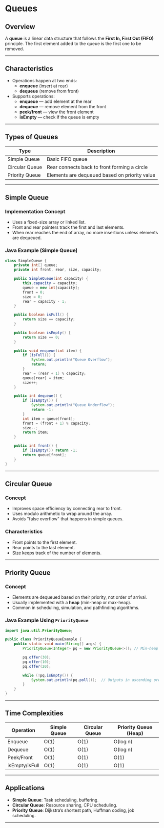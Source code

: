 # Queues

## Overview

A **queue** is a linear data structure that follows the **First In, First Out (FIFO)** principle. The first element added to the queue is the first one to be removed.

---

## Characteristics

- Operations happen at two ends:
  - **enqueue** (insert at rear)
  - **dequeue** (remove from front)
- Supports operations:
  - **enqueue** — add element at the rear
  - **dequeue** — remove element from the front
  - **peek/front** — view the front element
  - **isEmpty** — check if the queue is empty

---

## Types of Queues

| Type             | Description                                        |
|------------------|--------------------------------------------------|
| Simple Queue     | Basic FIFO queue                                  |
| Circular Queue   | Rear connects back to front forming a circle     |
| Priority Queue   | Elements are dequeued based on priority value    |

---

## Simple Queue

### Implementation Concept

- Uses a fixed-size array or linked list.
- Front and rear pointers track the first and last elements.
- When rear reaches the end of array, no more insertions unless elements are dequeued.

### Java Example (Simple Queue)

```java
class SimpleQueue {
    private int[] queue;
    private int front, rear, size, capacity;

    public SimpleQueue(int capacity) {
        this.capacity = capacity;
        queue = new int[capacity];
        front = 0;
        size = 0;
        rear = capacity - 1;
    }

    public boolean isFull() {
        return size == capacity;
    }

    public boolean isEmpty() {
        return size == 0;
    }

    public void enqueue(int item) {
        if (isFull()) {
            System.out.println("Queue Overflow");
            return;
        }
        rear = (rear + 1) % capacity;
        queue[rear] = item;
        size++;
    }

    public int dequeue() {
        if (isEmpty()) {
            System.out.println("Queue Underflow");
            return -1;
        }
        int item = queue[front];
        front = (front + 1) % capacity;
        size--;
        return item;
    }

    public int front() {
        if (isEmpty()) return -1;
        return queue[front];
    }
}
```

---

## Circular Queue

### Concept

- Improves space efficiency by connecting rear to front.
- Uses modulo arithmetic to wrap around the array.
- Avoids "false overflow" that happens in simple queues.

### Characteristics

- Front points to the first element.
- Rear points to the last element.
- Size keeps track of the number of elements.

---

## Priority Queue

### Concept

- Elements are dequeued based on their priority, not order of arrival.
- Usually implemented with a **heap** (min-heap or max-heap).
- Common in scheduling, simulation, and pathfinding algorithms.

### Java Example Using `PriorityQueue`

```java
import java.util.PriorityQueue;

public class PriorityQueueExample {
    public static void main(String[] args) {
        PriorityQueue<Integer> pq = new PriorityQueue<>(); // Min-heap by default

        pq.offer(30);
        pq.offer(10);
        pq.offer(20);

        while (!pq.isEmpty()) {
            System.out.println(pq.poll());  // Outputs in ascending order: 10, 20, 30
        }
    }
}
```

---

## Time Complexities

| Operation        | Simple Queue | Circular Queue | Priority Queue (Heap) |
|------------------|--------------|----------------|----------------------|
| Enqueue          | O(1)         | O(1)           | O(log n)             |
| Dequeue          | O(1)         | O(1)           | O(log n)             |
| Peek/Front       | O(1)         | O(1)           | O(1)                 |
| isEmpty/isFull   | O(1)         | O(1)           | O(1)                 |

---

## Applications

- **Simple Queue**: Task scheduling, buffering.
- **Circular Queue**: Resource sharing, CPU scheduling.
- **Priority Queue**: Dijkstra’s shortest path, Huffman coding, job scheduling.

---